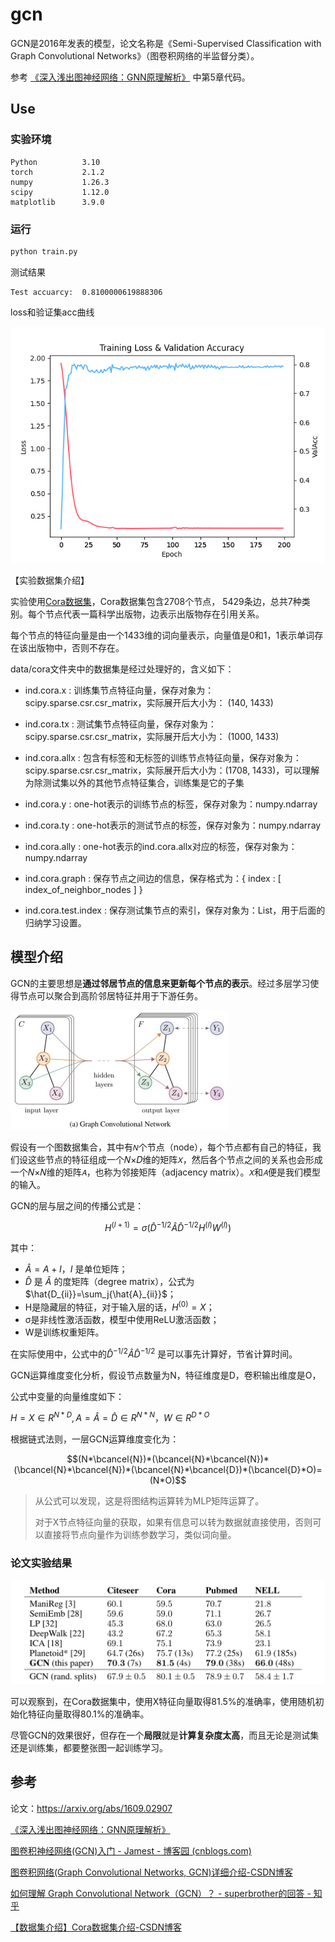 # gcn

GCN是2016年发表的模型，论文名称是《Semi-Supervised Classification with Graph Convolutional Networks》（图卷积网络的半监督分类）。

参考 [《深入浅出图神经网络：GNN原理解析》](https://github.com/FighterLYL/GraphNeuralNetwork) 中第5章代码。

## Use

### 实验环境

```
Python			3.10
torch			2.1.2
numpy			1.26.3
scipy			1.12.0
matplotlib		3.9.0
```

### 运行

```cmd
python train.py
```

测试结果

```
Test accuarcy:  0.8100000619888306
```

loss和验证集acc曲线

![loss_acc](./README.assets/loss_acc.png)

【实验数据集介绍】

实验使用[Cora数据集](https://github.com/kimiyoung/planetoid)，Cora数据集包含2708个节点， 5429条边，总共7种类别。每个节点代表一篇科学出版物，边表示出版物存在引用关系。

每个节点的特征向量是由一个1433维的词向量表示，向量值是0和1，1表示单词存在该出版物中，否则不存在。

data/cora文件夹中的数据集是经过处理好的，含义如下：

- ind.cora.x : 训练集节点特征向量，保存对象为：scipy.sparse.csr.csr_matrix，实际展开后大小为： (140, 1433)

- ind.cora.tx : 测试集节点特征向量，保存对象为：scipy.sparse.csr.csr_matrix，实际展开后大小为： (1000, 1433)

- ind.cora.allx : 包含有标签和无标签的训练节点特征向量，保存对象为：scipy.sparse.csr.csr_matrix，实际展开后大小为：(1708, 1433)，可以理解为除测试集以外的其他节点特征集合，训练集是它的子集

- ind.cora.y : one-hot表示的训练节点的标签，保存对象为：numpy.ndarray

- ind.cora.ty : one-hot表示的测试节点的标签，保存对象为：numpy.ndarray

- ind.cora.ally : one-hot表示的ind.cora.allx对应的标签，保存对象为：numpy.ndarray

- ind.cora.graph : 保存节点之间边的信息，保存格式为：{ index : [ index_of_neighbor_nodes ] }

- ind.cora.test.index : 保存测试集节点的索引，保存对象为：List，用于后面的归纳学习设置。



## 模型介绍

GCN的主要思想是**通过邻居节点的信息来更新每个节点的表示**。经过多层学习使得节点可以聚合到高阶邻居特征并用于下游任务。

<img src="./README.assets/Untitled-1718240939319-3.png" alt="Untitled" style="zoom: 50%;" />

假设有一个图数据集合，其中有`𝑁`个节点（node），每个节点都有自己的特征，我们设这些节点的特征组成一个𝑁×𝐷维的矩阵`𝑋`，然后各个节点之间的关系也会形成一个𝑁×𝑁维的矩阵`𝐴`，也称为邻接矩阵（adjacency matrix）。`𝑋`和`𝐴`便是我们模型的输入。

GCN的层与层之间的传播公式是：

$$  H^{(l+1)} = \sigma(\hat{D}^{-1/2}\hat{A}\hat{D}^{-1/2}H^{(l)}W^{(l)})  $$ 

其中：

-  $\hat{A}=A+I，I$ 是单位矩阵；
- $\hat{D}$ 是 $\hat{A}$ 的度矩阵（degree matrix），公式为 $\hat{D_{ii}}=\sum_j{\hat{A}_{ii}}$；
- H是隐藏层的特征，对于输入层的话，$H^{(0)}=X$；
- σ是非线性激活函数，模型中使用ReLU激活函数；
- W是训练权重矩阵。

在实际使用中，公式中的$\hat{D}^{-1/2}\hat{A}\hat{D}^{-1/2}$ 是可以事先计算好，节省计算时间。

GCN运算维度变化分析，假设节点数量为N，特征维度是D，卷积输出维度是O，

公式中变量的向量维度如下：

$H=X\in{R^{N*D}}, A=\hat{A}=\hat{D}\in{R^{N*N}}，W\in{R^{D*O}}$

根据链式法则，一层GCN运算维度变化为：

$$(N*\bcancel{N})*(\bcancel{N}*\bcancel{N})*(\bcancel{N}*\bcancel{N})*(\bcancel{N}*\bcancel{D})*(\bcancel{D}*O)=(N*O)$$

> 从公式可以发现，这是将图结构运算转为MLP矩阵运算了。 
>
> 对于X节点特征向量的获取，如果有信息可以转为数据就直接使用，否则可以直接将节点向量作为训练参数学习，类似词向量。

### 论文实验结果

<img src="./README.assets/image-20240613091439713.png" alt="image-20240613091439713" style="zoom:67%;" />

可以观察到，在Cora数据集中，使用X特征向量取得81.5%的准确率，使用随机初始化特征向量取得80.1%的准确率。

尽管GCN的效果很好，但存在一个**局限**就是**计算复杂度太高**，而且无论是测试集还是训练集，都要整张图一起训练学习。

## 参考

论文：https://arxiv.org/abs/1609.02907

[《深入浅出图神经网络：GNN原理解析》](https://github.com/FighterLYL/GraphNeuralNetwork)

[图卷积神经网络(GCN)入门 - Jamest - 博客园 (cnblogs.com)](https://www.cnblogs.com/hellojamest/p/11678324.html)

[图卷积网络(Graph Convolutional Networks, GCN)详细介绍-CSDN博客](https://blog.csdn.net/qq_43787862/article/details/113830925)

[如何理解 Graph Convolutional Network（GCN）？ - superbrother的回答 - 知乎 ](https://www.zhihu.com/question/54504471/answer/332657604)

[【数据集介绍】Cora数据集介绍-CSDN博客](https://blog.csdn.net/zfhsfdhdfajhsr/article/details/116137598)
